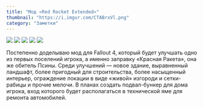 ```yaml
---
title: "Мод «Red Rocket Extended»"
thumbnail: "https://i.imgur.com/CTABrxVl.png"
category: "Заметки"
---
```


<div class="fotorama">
	<img src="https://i.imgur.com/CTABrxV.png" />
	<img src="https://i.imgur.com/UGhuCl0.png" />
	<img src="https://i.imgur.com/2bBqSfL.png" />
	<img src="https://i.imgur.com/3o7YGEd.png" />
	<img src="https://i.imgur.com/mWL4Vir.png" />
</div>

Постепенно доделываю мод для Fallout 4, который будет улучшать одно из первых поселений игрока, а именно заправку «Красная Ракета», она же обитель Псины. Среди улучшений — новое здание, выравненный ландшафт, более пригодный для строительства, более насыщенный интерьер, ограждение локации в виде «живой» изгороди и сетки-рабицы и прочие мелочи. В планах создать подвал-бункер для дома игрока, вход которого будет располагаться в технической яме для ремонта автомобилей.